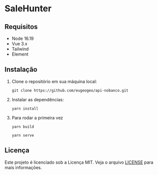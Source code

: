 # SaleHunter


## Requisitos

- Node 16.19
- Vue 3.x  
- Tailwind 
- Element

## Instalação

1. Clone o repositório em sua máquina local:

   `git clone https://github.com/eugeogeo/api-nobanco.git`

2. Instalar as dependências:

   `yarn install`

3. Para rodar a primeira vez

   `yarn build`

   `yarn serve`	

## Licença

Este projeto é licenciado sob a Licença MIT. Veja o arquivo [LICENSE](LICENSE.md) para mais informações.

